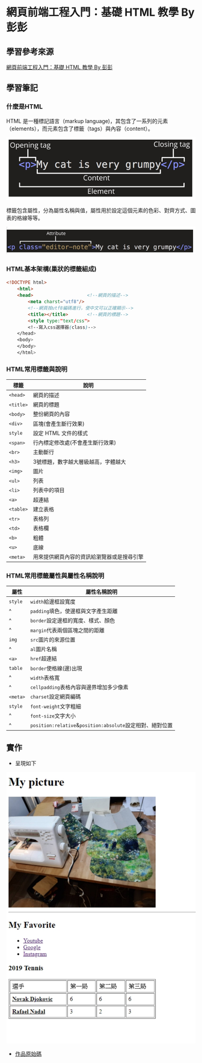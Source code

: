 # 網頁前端工程入門：基礎 HTML 教學 By 彭彭

## 學習參考來源

[網頁前端工程入門：基礎 HTML 教學 By 彭彭](https://www.youtube.com/watch?v=SRbewm2AUew&list=RDCMUCguZS-y7codLSt6vpkVdnKg&start_radio=1&t=1124)

## 學習筆記

### 什麼是HTML

HTML 是一種標記語言（markup language)，其包含了一系列的元素（elements），而元素包含了標籤（tags）與內容（content）。

![HTML元素的組成](/images/1598419854516.jpg)

標籤包含屬性，分為屬性名稱與值，屬性用於設定這個元素的色彩、對齊方式、圖表的格線等等。

![屬性與屬性名稱、值](/images/1598420547437.jpg)

### HTML基本架構(巢狀的標籤組成)

```html
<!DOCTYPE html>
    <html>
    <head>                    <!--網頁的描述-->
        <meta charst="utf8"/>
        <!--網頁按utf8編碼進行，使中文可以正確顯示-->
        <title></title>       <!--網頁的標題-->
        <style type:"text/css">
        <!--寫入css選擇器(class)-->
    </head>
    <body>
    </body>
    </html>
```

### HTML常用標籤與說明

標籤|說明
---|---|
`<head>`|網頁的描述
`<title>`|網頁的標題
`<body>`|整份網頁的內容
`<div>`|區塊(會產生斷行效果)
`style`|設定 HTML 文件的樣式
`<span>`|行內標定修改處(不會產生斷行效果)
`<br>`|主動斷行
`<h3>`|3號標題，數字越大層級越高，字體越大
`<img>`|圖片
`<ul>`|列表
`<li>`|列表中的項目
`<a>`|超連結
`<table>`|建立表格
`<tr>`|表格列
`<td>`|表格欄
`<b>`|粗體
`<u>`|底線
`<meta>`|用來提供網頁內容的資訊給瀏覽器或是搜尋引擎

### HTML常用標籤屬性與屬性名稱說明

屬性|屬性名稱說明
---|---|
`style`|`width`給邊框設寬度
^|`padding`填色，使邊框與文字產生距離
^|`border`設定邊框的寬度、樣式、顏色
^|`margin`代表兩個區塊之間的距離
`img`|`src`圖片的來源位置
^|`al`圖片名稱
`<a>`|`href`超連結
`table`|`border`使格線(邊)出現
^|`width`表格寬
^|`cellpadding`表格內容與邊界增加多少像素
`<meta>`|`charset`設定網頁編碼
`style`|`font-weight`文字粗細
^|`font-size`文字大小
^|`position:relative`&`position:absolute`設定相對、絕對位置

## 實作

- 呈現如下

![作品](/01_basic_html/images/1598166291446.jpg)

- [作品原始碼](/01_basic_html/homework/training1.html)
